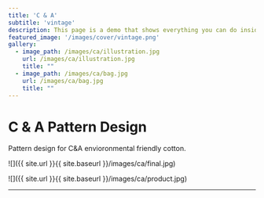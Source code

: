 ```yaml
---
title: 'C & A'
subtitle: 'vintage'
description: This page is a demo that shows everything you can do inside portfolio and blog posts.
featured_image: '/images/cover/vintage.png'
gallery:
  - image_path: /images/ca/illustration.jpg
    url: /images/ca/illustration.jpg
    title: ""
  - image_path: /images/ca/bag.jpg
    url: /images/ca/bag.jpg
    title: ""
---
```


# C & A Pattern Design

Pattern design for C&A envioronmental friendly cotton.

![]({{ site.url }}{{ site.baseurl }}/images/ca/final.jpg)

![]({{ site.url }}{{ site.baseurl }}/images/ca/product.jpg)

---

